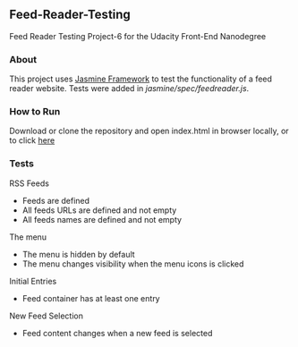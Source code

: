 ## Feed-Reader-Testing
Feed Reader Testing Project-6 for the Udacity Front-End Nanodegree

### About
This project uses [Jasmine Framework](http://jasmine.github.io/) to test the functionality of a feed reader website. Tests were added in _jasmine/spec/feedreader.js_. 

### How to Run
Download or clone the repository and open index.html in browser locally, 
or to click [here](http://webbdev.github.io/Feed-Reader-Testing/)

### Tests
RSS Feeds
* Feeds are defined
* All feeds URLs are defined and not empty
* All feeds names are defined and not empty

The menu
* The menu is hidden by default
* The menu changes visibility when the menu icons is clicked

Initial Entries
* Feed container has at least one entry

New Feed Selection
* Feed content changes when a new feed is selected
